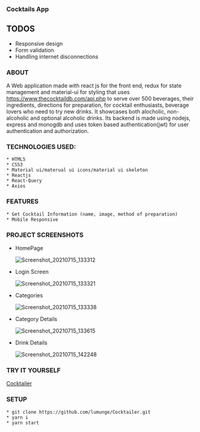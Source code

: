 ### Cocktails App

## TODOS

-   Responsive design
-   Form validation
-   Handling internet disconnections

### ABOUT

A Web application made with react js for the front end, redux for state
management and material-ui for styling that uses
https://www.thecocktaildb.com/api.php to serve over 500 beverages, their
ingredients, directions for preparation, for cocktail enthusiasts, beverage
lovers who need to try new drinks. It showcases both alocholic, non-alcoholic
and optional alcoholic drinks. Its backend is made using nodejs, express and
monogdb and uses token based authentication(jwt) for user authentication and
authorization.

### TECHNOLOGIES USED:

    * HTML5
    * CSS3
    * Material ui/materual ui icons/material ui skeleton
    * Reactjs
    * React-Query
    * Axios

### FEATURES

    * Get Cocktail Information (name, image, method of preparation)
    * Mobile Responsive

### PROJECT SCREENSHOTS

-   HomePage

    ![Screenshot_20210715_133312](https://user-images.githubusercontent.com/58906058/125774302-dc1a78c8-b571-49f1-8e97-83def7870e6b.png)

-   Login Screen

    ![Screenshot_20210715_133321](https://user-images.githubusercontent.com/58906058/125774317-c837445b-f801-4cd8-a8b8-6607413e34d6.png)

-   Categories

    ![Screenshot_20210715_133338](https://user-images.githubusercontent.com/58906058/125774330-8d41a847-70c1-4715-8244-dd93656f97df.png)

-   Category Details

    ![Screenshot_20210715_133615](https://user-images.githubusercontent.com/58906058/125778175-cbf90351-c9fc-4552-b499-e774f84880e3.png)

-   Drink Details

    ![Screenshot_20210715_142248](https://user-images.githubusercontent.com/58906058/125780113-02355c50-c009-45e6-a8f6-cf032b193757.png)

### TRY IT YOURSELF

[Cocktailer](https://elated-volhard-88e9b3.netlify.app/)

### SETUP

    * git clone https://github.com/lumunge/Cocktailer.git
    * yarn i
    * yarn start
